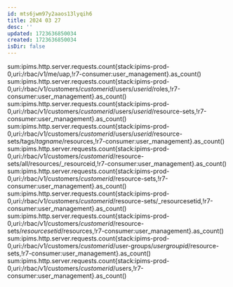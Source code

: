 ```yaml
---
id: mts6jwm97y2aaos13lyqih6
title: 2024 03 27
desc: ''
updated: 1723636850034
created: 1723636850034
isDir: false
---
```

sum:ipims.http.server.requests.count{stack:ipims-prod-0,uri:/rbac/v1/me/uap,!r7-consumer:user_management}.as_count()
sum:ipims.http.server.requests.count{stack:ipims-prod-0,uri:/rbac/v1/customers/_customerid_/users/_userid_/roles,!r7-consumer:user_management}.as_count() 
sum:ipims.http.server.requests.count{stack:ipims-prod-0,uri:/rbac/v1/customers/_customerid_/users/_userid_/resource-sets,!r7-consumer:user_management}.as_count()
sum:ipims.http.server.requests.count{stack:ipims-prod-0,uri:/rbac/v1/customers/_customerid_/users/_userid_/resource-sets/tags/_tagname_/resources,!r7-consumer:user_management}.as_count()
sum:ipims.http.server.requests.count{stack:ipims-prod-0,uri:/rbac/v1/customers/_customerid_/resource-sets/all/resources/_resourceid,!r7-consumer:user_management}.as_count()
sum:ipims.http.server.requests.count{stack:ipims-prod-0,uri:/rbac/v1/customers/_customerid_/resource-sets,!r7-consumer:user_management}.as_count()
sum:ipims.http.server.requests.count{stack:ipims-prod-0,uri:/rbac/v1/customers/_customerid_/resource-sets/_resourcesetid,!r7-consumer:user_management}.as_count()
sum:ipims.http.server.requests.count{stack:ipims-prod-0,uri:/rbac/v1/customers/_customerid_/resource-sets/_resourcesetid_/resources,!r7-consumer:user_management}.as_count()
sum:ipims.http.server.requests.count{stack:ipims-prod-0,uri:/rbac/v1/customers/_customerid_/user-groups/_usergroupid_/resource-sets,!r7-consumer:user_management}.as_count()
sum:ipims.http.server.requests.count{stack:ipims-prod-0,uri:/rbac/v1/customers/_customerid_/users,!r7-consumer:user_management}.as_count()